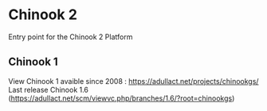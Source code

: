 # Chinook 2
Entry point for the Chinook 2 Platform


## Chinook 1
View Chinook 1 avaible since 2008 : https://adullact.net/projects/chinookgs/
Last release Chinook 1.6 (https://adullact.net/scm/viewvc.php/branches/1.6/?root=chinookgs)
